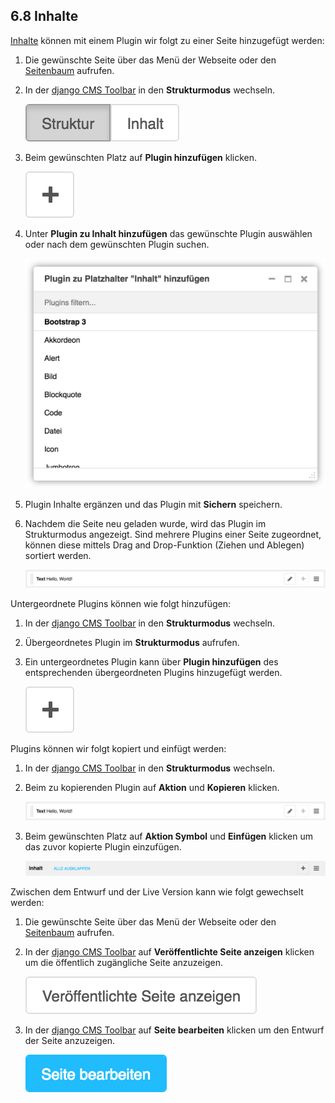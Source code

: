 
<a name="6-8-inhalte">6.8 Inhalte</a>
-----
[Inhalte](../grundlagen.md#1-9-inhalte) können mit einem Plugin wir folgt zu einer Seite hinzugefügt werden:
              
  1. Die gewünschte Seite über das Menü der Webseite oder den [Seitenbaum](../grundlagen.md#1-5-seitenbaum) aufrufen.
  2. In der [django CMS Toolbar](../grundlagen.md#1-1-django-cms-toolbar) in den **Strukturmodus** wechseln.
    
      ![Struktur](../../screenshots/Bildschirmfoto_Struktur.png)
      
  3. Beim gewünschten Platz auf **Plugin hinzufügen** klicken.
    
      ![Neue Unterseite](../../screenshots/Bildschirmfoto_Neue_Unterseite.png)
            
  4. Unter **Plugin zu Inhalt hinzufügen** das gewünschte Plugin auswählen oder nach dem gewünschten Plugin suchen.
      
      ![Platzhalter_hinzufuegen.](../../screenshots/Bildschirmfoto_Plugin_zu_Platzhalter_hinzufuegen.png)
      
  5. Plugin Inhalte ergänzen und das Plugin mit **Sichern** speichern.
  6. Nachdem die Seite neu geladen wurde, wird das Plugin im Strukturmodus angezeigt. Sind mehrere Plugins einer Seite zugeordnet, können diese mittels Drag and Drop-Funktion (Ziehen und Ablegen) sortiert werden.
      
      ![Text](../../screenshots/Bildschirmfoto_Text.png)

Untergeordnete Plugins können wie folgt hinzufügen:

  1. In der [django CMS Toolbar](../grundlagen.md#1-1-django-cms-toolbar) in den **Strukturmodus** wechseln.
  2. Übergeordnetes Plugin im **Strukturmodus** aufrufen.
  3. Ein untergeordnetes Plugin kann über **Plugin hinzufügen** des entsprechenden übergeordneten Plugins hinzugefügt werden.
      
      ![Neue Unterseite](../../screenshots/Bildschirmfoto_Neue_Unterseite.png)

Plugins können wir folgt kopiert und einfügt werden:  

  1. In der [django CMS Toolbar](../grundlagen.md#1-1-django-cms-toolbar) in den **Strukturmodus** wechseln.
  2. Beim zu kopierenden Plugin auf **Aktion** und **Kopieren** klicken.
      
      ![Text](../../screenshots/Bildschirmfoto_Text.png)
      
  3. Beim gewünschten Platz auf **Aktion Symbol** und **Einfügen** klicken um das zuvor kopierte Plugin einzufügen.
      
      ![Inhalt](../../screenshots/Bildschirmfoto_Inhalt.png)

Zwischen dem Entwurf und der Live Version kann wie folgt gewechselt werden:
  
  1. Die gewünschte Seite über das Menü der Webseite oder den [Seitenbaum](../grundlagen.md#1-5-seitenbaum) aufrufen.       
  2. In der [django CMS Toolbar](../grundlagen.md#1-1-django-cms-toolbar) auf **Veröffentlichte Seite anzeigen** klicken um die öffentlich zugängliche Seite anzuzeigen.
      
      ![Verîffentlichte Seite anzeigen](../../screenshots/Bildschirmfoto_Veroeffentlichte_Seite_anzeigen.png)
      
  3. In der [django CMS Toolbar](../grundlagen.md#1-1-django-cms-toolbar) auf **Seite bearbeiten** klicken um den Entwurf der Seite anzuzeigen.
      
      ![Seite bearbeiten](../../screenshots/Bildschirmfoto_Seite_bearbeiten.png)
